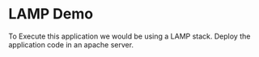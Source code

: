 # LAMP Demo

To Execute this application we would be using a LAMP stack.
Deploy the application code in an apache server.
